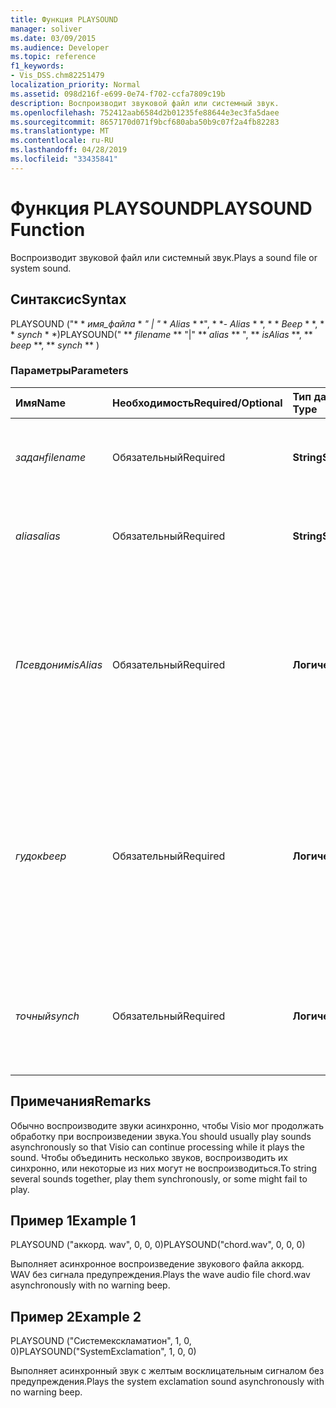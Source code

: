 ```yaml
---
title: Функция PLAYSOUND
manager: soliver
ms.date: 03/09/2015
ms.audience: Developer
ms.topic: reference
f1_keywords:
- Vis_DSS.chm82251479
localization_priority: Normal
ms.assetid: 098d216f-e699-0e74-f702-ccfa7809c19b
description: Воспроизводит звуковой файл или системный звук.
ms.openlocfilehash: 752412aab6584d2b01235fe88644e3ec3fa5daee
ms.sourcegitcommit: 8657170d071f9bcf680aba50b9c07f2a4fb82283
ms.translationtype: MT
ms.contentlocale: ru-RU
ms.lasthandoff: 04/28/2019
ms.locfileid: "33435841"
---
```

# <a name="playsound-function"></a><span data-ttu-id="964fb-103">Функция PLAYSOUND</span><span class="sxs-lookup"><span data-stu-id="964fb-103">PLAYSOUND Function</span></span>

<span data-ttu-id="964fb-104">Воспроизводит звуковой файл или системный звук.</span><span class="sxs-lookup"><span data-stu-id="964fb-104">Plays a sound file or system sound.</span></span> 
  
## <a name="syntax"></a><span data-ttu-id="964fb-105">Синтаксис</span><span class="sxs-lookup"><span data-stu-id="964fb-105">Syntax</span></span>

<span data-ttu-id="964fb-106">PLAYSOUND ("\* \* *имя_файла* \* *" | "* \* *Alias* \* \*", \* \*- *Alias* \* \*, \* \* *Beep* \* \*, \* \* *synch* \* \*)</span><span class="sxs-lookup"><span data-stu-id="964fb-106">PLAYSOUND(" \*\* *filename* \*\* "|" \*\* *alias* \*\* ", \*\* *isAlias* \*\*, \*\* *beep* \*\*, \*\* *synch* \*\* )</span></span> 
  
### <a name="parameters"></a><span data-ttu-id="964fb-107">Параметры</span><span class="sxs-lookup"><span data-stu-id="964fb-107">Parameters</span></span>

|<span data-ttu-id="964fb-108">**Имя**</span><span class="sxs-lookup"><span data-stu-id="964fb-108">**Name**</span></span>|<span data-ttu-id="964fb-109">**Необходимость**</span><span class="sxs-lookup"><span data-stu-id="964fb-109">**Required/Optional**</span></span>|<span data-ttu-id="964fb-110">**Тип данных**</span><span class="sxs-lookup"><span data-stu-id="964fb-110">**Data Type**</span></span>|<span data-ttu-id="964fb-111">**Описание**</span><span class="sxs-lookup"><span data-stu-id="964fb-111">**Description**</span></span>|
|:-----|:-----|:-----|:-----|
| <span data-ttu-id="964fb-112">_задан_</span><span class="sxs-lookup"><span data-stu-id="964fb-112">_filename_</span></span> <br/> |<span data-ttu-id="964fb-113">Обязательный</span><span class="sxs-lookup"><span data-stu-id="964fb-113">Required</span></span>  <br/> |<span data-ttu-id="964fb-114">**String**</span><span class="sxs-lookup"><span data-stu-id="964fb-114">**String**</span></span> <br/> |<span data-ttu-id="964fb-115">Имя звукового файла, который необходимо прослушать.</span><span class="sxs-lookup"><span data-stu-id="964fb-115">The name of the sound file you want to play.</span></span>  <br/> |
| <span data-ttu-id="964fb-116">_alias_</span><span class="sxs-lookup"><span data-stu-id="964fb-116">_alias_</span></span> <br/> |<span data-ttu-id="964fb-117">Обязательный</span><span class="sxs-lookup"><span data-stu-id="964fb-117">Required</span></span>  <br/> |<span data-ttu-id="964fb-118">**String**</span><span class="sxs-lookup"><span data-stu-id="964fb-118">**String**</span></span> <br/> | <span data-ttu-id="964fb-119">Системный звук, представленный псевдонимом.</span><span class="sxs-lookup"><span data-stu-id="964fb-119">A system sound represented by an alias.</span></span>  <br/> |
| <span data-ttu-id="964fb-120">_Псевдоним_</span><span class="sxs-lookup"><span data-stu-id="964fb-120">_isAlias_</span></span> <br/> |<span data-ttu-id="964fb-121">Обязательный</span><span class="sxs-lookup"><span data-stu-id="964fb-121">Required</span></span>  <br/> |<span data-ttu-id="964fb-122">**Логический**</span><span class="sxs-lookup"><span data-stu-id="964fb-122">**Boolean**</span></span> <br/> | <span data-ttu-id="964fb-123">Указывает, является ли предыдущее выражение псевдонимом или именем файла; Используйте ненулевое значение, чтобы указать псевдоним.</span><span class="sxs-lookup"><span data-stu-id="964fb-123">Specifies whether the preceding expression is an alias or file name; use a non-zero value to specify an alias.</span></span>  <br/> |
| <span data-ttu-id="964fb-124">_гудок_</span><span class="sxs-lookup"><span data-stu-id="964fb-124">_beep_</span></span> <br/> |<span data-ttu-id="964fb-125">Обязательный</span><span class="sxs-lookup"><span data-stu-id="964fb-125">Required</span></span>  <br/> |<span data-ttu-id="964fb-126">**Логический**</span><span class="sxs-lookup"><span data-stu-id="964fb-126">**Boolean**</span></span> <br/> |<span data-ttu-id="964fb-127">Указывает, следует ли включать звуковые сигналы при невозможности воспроизведения звукового сигнала в Microsoft Visio. Используйте для звукового сигнала ненулевое значение.</span><span class="sxs-lookup"><span data-stu-id="964fb-127">Specifies whether Microsoft Visio beeps when sound can't be played; use a non-zero number to beep.</span></span>  <br/> |
| <span data-ttu-id="964fb-128">_точный_</span><span class="sxs-lookup"><span data-stu-id="964fb-128">_synch_</span></span> <br/> |<span data-ttu-id="964fb-129">Обязательный</span><span class="sxs-lookup"><span data-stu-id="964fb-129">Required</span></span>  <br/> |<span data-ttu-id="964fb-130">**Логический**</span><span class="sxs-lookup"><span data-stu-id="964fb-130">**Boolean**</span></span> <br/> |<span data-ttu-id="964fb-131">Определяет, воспроизводится ли звук асинхронно (0) или синхронно (1).</span><span class="sxs-lookup"><span data-stu-id="964fb-131">Determines whether sounds are played asynchronously (0) or synchronously (1).</span></span>  <br/> |
   
## <a name="remarks"></a><span data-ttu-id="964fb-132">Примечания</span><span class="sxs-lookup"><span data-stu-id="964fb-132">Remarks</span></span>

<span data-ttu-id="964fb-133">Обычно воспроизводите звуки асинхронно, чтобы Visio мог продолжать обработку при воспроизведении звука.</span><span class="sxs-lookup"><span data-stu-id="964fb-133">You should usually play sounds asynchronously so that Visio can continue processing while it plays the sound.</span></span> <span data-ttu-id="964fb-134">Чтобы объединить несколько звуков, воспроизводить их синхронно, или некоторые из них могут не воспроизводиться.</span><span class="sxs-lookup"><span data-stu-id="964fb-134">To string several sounds together, play them synchronously, or some might fail to play.</span></span> 
  
## <a name="example-1"></a><span data-ttu-id="964fb-135">Пример 1</span><span class="sxs-lookup"><span data-stu-id="964fb-135">Example 1</span></span>

<span data-ttu-id="964fb-136">PLAYSOUND ("аккорд. wav", 0, 0, 0)</span><span class="sxs-lookup"><span data-stu-id="964fb-136">PLAYSOUND("chord.wav", 0, 0, 0)</span></span>
  
<span data-ttu-id="964fb-137">Выполняет асинхронное воспроизведение звукового файла аккорд. WAV без сигнала предупреждения.</span><span class="sxs-lookup"><span data-stu-id="964fb-137">Plays the wave audio file chord.wav asynchronously with no warning beep.</span></span>
  
## <a name="example-2"></a><span data-ttu-id="964fb-138">Пример 2</span><span class="sxs-lookup"><span data-stu-id="964fb-138">Example 2</span></span>

<span data-ttu-id="964fb-139">PLAYSOUND ("Системекскламатион", 1, 0, 0)</span><span class="sxs-lookup"><span data-stu-id="964fb-139">PLAYSOUND("SystemExclamation", 1, 0, 0)</span></span>
  
<span data-ttu-id="964fb-140">Выполняет асинхронный звук с желтым восклицательным сигналом без предупреждения.</span><span class="sxs-lookup"><span data-stu-id="964fb-140">Plays the system exclamation sound asynchronously with no warning beep.</span></span>
  


